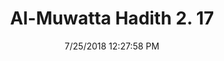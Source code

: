 ---
title        : "Al-Muwatta Hadith 2. 17"
date         : 7/25/2018 12:27:58 PM
draft        : false
type         : "hadith"
layout       : "hadith"
BookCode     : "AMH"
VolumeNumber : "2"
HadithNumber : "17"
categories  :  ["Purity - Things which do Not Break Wudu"]
---